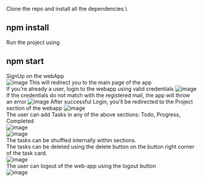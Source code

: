  Clone the repo and install all the dependencies.\
## npm install
Run the project using 
## npm start
SignUp on the webApp\
![image](https://user-images.githubusercontent.com/88102721/177208893-8d7e5e52-228b-45a9-9882-c3a9623a72d0.png)
This will redirect you to the main page of the app\
If you're already a user, login to the webapp using valid credentials
![image](https://user-images.githubusercontent.com/88102721/177209043-9c9a69ae-6396-4f95-b848-73c5f9abe6c2.png)
If the credentials do not match with the registered mail, the app will throw an error
![image](https://user-images.githubusercontent.com/88102721/177209119-82d02e37-4b2d-4f8b-828f-df3f41a2f7f5.png)
After successful Login, you'll be redirected to the Project section of the webapp
![image](https://user-images.githubusercontent.com/88102721/177209361-e189d22f-1a8d-47bb-a235-b37eb77d5e93.png)\
The user can add Tasks in any of the above sections: Todo, Progress, Completed\
![image](https://user-images.githubusercontent.com/88102721/177211178-fe809759-127c-425d-8749-fd6d58ceb2e4.png)\
![image](https://user-images.githubusercontent.com/88102721/177211199-3309a7f0-b5b8-4740-afd1-4a050eae20ba.png)\
The tasks can be shuffled internally within sections.\
The tasks can be deleted using the delete button on the button right corner of the task card.\
![image](https://user-images.githubusercontent.com/88102721/177211425-ee133993-3d08-4bf0-8684-fe01eef4c2e3.png)\
The user can logout of the web-app using the logout button\
![image](https://user-images.githubusercontent.com/88102721/177211474-bd8c1888-bcd4-4392-b9cb-567a62a279c2.png)
